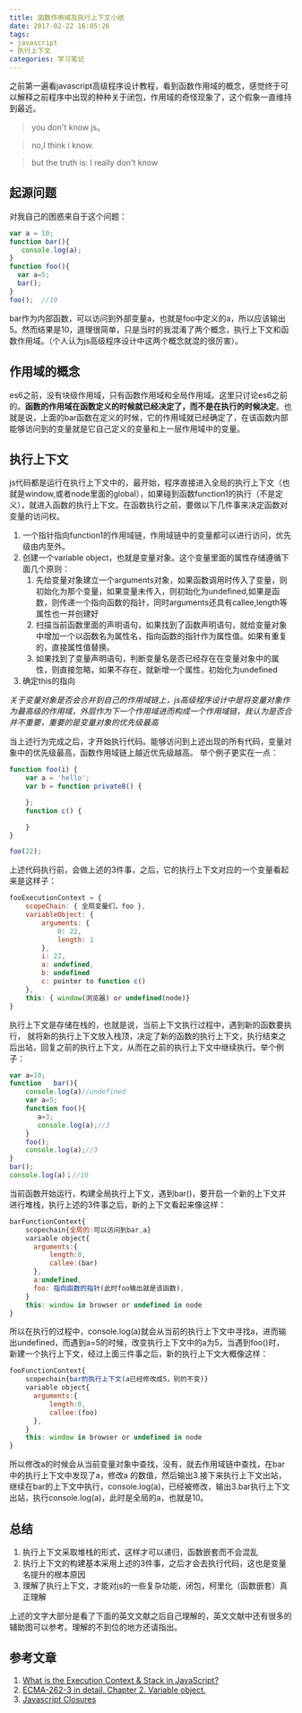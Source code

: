 ```yaml
---
title: 函数作用域及执行上下文小结
date: 2017-02-22 16:05:26
tags:
- javascript
- 执行上下文
categories: 学习笔记
---
```


之前第一遍看javascript高级程序设计教程，看到函数作用域的概念，感觉终于可以解释之前程序中出现的种种关于闭包，作用域的奇怪现象了，这个假象一直维持到最近。
> you don't know js。

> no,I think i know.

> but the truth is: I really don't know

<!--more-->

## 起源问题
对我自己的困惑来自于这个问题：
```js
var a = 10;
function bar(){
   console.log(a);
}
function foo(){
  var a=5;
  bar();
}
foo();  //10
```
bar作为内部函数，可以访问到外部变量a，也就是foo中定义的a，所以应该输出5。然而结果是10，道理很简单，只是当时的我混淆了两个概念，执行上下文和函数作用域。（个人认为js高级程序设计中这两个概念就混的很厉害）。

## 作用域的概念
es6之前，没有块级作用域，只有函数作用域和全局作用域。这里只讨论es6之前的。**函数的作用域在函数定义的时候就已经决定了，而不是在执行的时候决定**。也就是说，上面的bar函数在定义的时候，它的作用域就已经确定了，在该函数内部能够访问到的变量就是它自己定义的变量和上一层作用域中的变量。

## 执行上下文
js代码都是运行在执行上下文中的，最开始，程序直接进入全局的执行上下文（也就是window,或者node里面的global），如果碰到函数function1的执行（不是定义），就进入函数的执行上下文。在函数执行之前，要做以下几件事来决定函数对变量的访问权。
1. 一个指针指向function1的作用域链，作用域链中的变量都可以进行访问，优先级由内至外。
2. 创建一个variable object，也就是变量对象。这个变量里面的属性存储遵循下面几个原则：
    1. 先给变量对象建立一个arguments对象，如果函数调用时传入了变量，则初始化为那个变量，如果变量未传入，则初始化为undefined,如果是函数，则传递一个指向函数的指针，同时arguments还具有callee,length等属性也一并创建好
    2. 扫描当前函数里面的声明语句，如果找到了函数声明语句，就给变量对象中增加一个以函数名为属性名，指向函数的指针作为属性值。如果有重复的，直接属性值替换。
    3. 如果找到了变量声明语句，判断变量名是否已经存在在变量对象中的属性，则直接忽略，如果不存在，就新增一个属性，初始化为undefined
3. 确定this的指向

*关于变量对象是否会合并到自己的作用域链上，js高级程序设计中是将变量对象作为最高级的作用域，外层作为下一个作用域进而构成一个作用域链，我认为是否合并不重要，重要的是变量对象的优先级最高*

当上述行为完成之后，才开始执行代码。能够访问到上述出现的所有代码，变量对象中的优先级最高，函数作用域链上越近优先级越高。
举个例子更实在一点：

```js
function foo(i) {
    var a = 'hello';
    var b = function privateB() {

    };
    function c() {

    }
}

foo(22);
```

上述代码执行前，会做上述的3件事，之后，它的执行上下文对应的一个变量看起来是这样子：

```js
fooExecutionContext = {
    scopeChain: { 全局变量们，foo },
    variableObject: {
        arguments: {
            0: 22,
            length: 1
        },
        i: 22,
        a: undefined,
        b: undefined
        c: pointer to function c()
    },
    this: { window(浏览器) or undefined(node)}
}
```

执行上下文是存储在栈的，也就是说，当前上下文执行过程中，遇到新的函数要执行， 就将新的执行上下文放入栈顶，决定了新的函数的执行上下文，执行结束之后出站，回复之前的执行上下文，从而在之前的执行上下文中继续执行。举个例子：

```js
var a=10;
function   bar(){
    console.log(a)//undefined
    var a=5;
    function foo(){
       a=3;
       console.log(a);//3
    }
    foo();
    console.log(a);//3
}
bar();
console.log(a)；//10
```

当前函数开始运行，构建全局执行上下文，遇到bar()，要开启一个新的上下文并进行堆栈，执行上述的3件事之后，新的上下文看起来像这样：

```js
barFunctionContext{
    scopechain{全局的:可以访问到bar,a}
    variable object{
      arguments:{
          length:0,
          callee:(bar)
      },
      a:undefined,
      foo: 指向函数的指针(此时foo输出就是该函数),
    }
    this: window in browser or undefined in node
}
```

所以在执行的过程中，console.log(a)就会从当前的执行上下文中寻找a，进而输出undefined，而遇到a=5的时候，改变执行上下文中的a为5，当遇到foo()时，新建一个执行上下文，经过上面三件事之后，新的执行上下文大概像这样：

```js
fooFunctionContext{
    scopechain{bar的执行上下文(a已经修改成5，别的不变)}
    variable object{
      arguments:{
          length:0,
          callee:(foo)
      },
    }
    this: window in browser or undefined in node
}
```

所以修改a的时候会从当前变量对象中查找，没有，就去作用域链中查找，在bar中的执行上下文中发现了a，修改a  的数值，然后输出3.接下来执行上下文出站，继续在bar的上下文中执行，console.log(a)，已经被修改，输出3.bar执行上下文出站，执行console.log(a)，此时是全局的a，也就是10。

## 总结
1. 执行上下文采取堆栈的形式，这样才可以递归，函数嵌套而不会混乱
2. 执行上下文的构建基本采用上述的3件事，之后才会去执行代码，这也是变量名提升的根本原因
3. 理解了执行上下文，才能对js的一些复杂功能，闭包，柯里化（函数嵌套）真正理解

上述的文字大部分是看了下面的英文文献之后自己理解的，英文文献中还有很多的辅助图可以参考。理解的不到位的地方还请指出。

## 参考文章
1. [What is the Execution Context & Stack in JavaScript?](http://davidshariff.com/blog/what-is-the-execution-context-in-javascript/#first-article)
2. [ECMA-262-3 in detail. Chapter 2. Variable object.](http://dmitrysoshnikov.com/ecmascript/chapter-2-variable-object/)
3. [Javascript Closures](http://jibbering.com/faq/notes/closures/)

